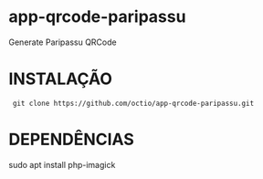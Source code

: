 # app-qrcode-paripassu
Generate Paripassu QRCode



# INSTALAÇÃO

``` git clone https://github.com/octio/app-qrcode-paripassu.git```

# DEPENDÊNCIAS

sudo apt install php-imagick 
